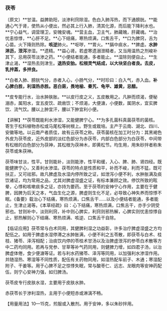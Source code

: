### 茯苓

〔原文〕**甘温。益脾助阳，淡渗利窍除湿。色白入肺泻热，而下通膀胱。**能通心气于肾，使热从小便出，然必其上行入肺，清其化源，而后能下降利水也。**宁心益气，调营理卫，安魄安魂。**营主血，卫主气，肺藏魄，肝藏魂。**治忧恚惊悸，**心肝不足。**心下结痛，寒热烦满，口焦舌干，**口为脾窍，舌为心苗。火下降则热除。**咳逆**肺火。**呕哕，**胃火。**膈中痰水，**脾虚。**水肿淋沥，泄泻**渗湿。**遗精。**益心肾。若虚寒遗溺泄精者，又当用温热之剂峻补其下，忌用茯苓淡渗之药。**小便结者能通，多者能止。**湿除则便自止。**生津止渴，**湿热去则津生。**退热安胎。松根灵气结成，以大块坚白者良。去皮，乳拌蒸，多拌良。**

**白者入肺、膀胱气分，赤者入心，小肠气分，**时珍曰：白入气，赤入血。**补心脾白胜，利湿热赤胜。恶白蔹，畏地榆、秦艽、龟甲、雄黄，忌醋。**

**皮专能行水，治水肿肤胀。**以皮行皮之义，五皮散用之。凡肿而烦渴，便秘溺赤，属阳水，宜五皮饮、疏凿饮；不烦渴，大便溏，小便数，属阴水，宜实脾饮、流气饮。腰以上肿宜汗，腰以下肿宜利小便。

【讲解】**茯苓既能利水渗湿，又能健脾宁心。**为多孔菌科真菌茯苓的菌核。寄生于松科植物赤松或马尾松等树根上。野生或栽培。主产于云南、湖北、四川、安徽等地。以云南产者质佳，故有云茯苓之称。茯苓菌核在加工时分为：其黑褐色外皮为茯苓皮，近外皮部的淡红色部分为赤茯苓，内部白色部分为白茯苓，中间带有松根的白色部分为茯神，其松根为茯神木，即黄松节。均生用，用朱砂拌者称朱茯苓或朱茯神。

茯苓味甘淡，性平。甘则能补，淡则能渗，性平和缓，入心、脾、肺、肾四经。既能健脾宁心，又善利水渗湿。茯苓的特点是性质和平，补而不峻，利而不猛，既可扶正，又可祛邪。故凡脾虚及水湿内停所致之证，如泄泻小便不利，水肿胀满及痰饮诸证，均为常用之品，尤其对脾虚湿盛之证，有标本兼顾之效。停饮所致的眩晕，心悸和咳嗽痰多之证，亦持为要药。至于茯苓的安神宁心作用，主要在于健脾，因脾为后天之本，气血生化之源，脾虚则生化不足，必导致心神失养而惊悸不眠。《备要》载治心下结痛，寒热烦满，口焦舌干……以及小便结者能通，多者能止，生津止渴等。《本草经疏》曰：心下结痛，寒热烦满，口焦舌干，亦手少阴受邪也。甘则补中，淡则利窍，补中则心脾实，利窍则邪热解，心脾实则忧恚惊悸自止，邪热解则心下结痛、寒热烦满、咳逆、口焦舌干自除。

【临证应用】茯苓常与白术同用，其健脾利湿之功益彰，许多治疗脾虚湿盛之方均配伍之。如用于脾虚水湿停滞之水肿胀满，小便不利之五苓散，即茯苓与白术、桂枝、猪苓、泽泻相配；治痰饮内停的苓桂术甘汤以及治脾虚泄泻的参苓白术散等方中二药均同用。若再与党参、甘草等补气药同用，则健脾力增，如四君子汤，以治脾虚体倦，食少便溏等证。若与利水药猪苓、泽泻等同用，以加强利水渗湿作用。并随湿热、寒湿等不同性质，配伍有关药物同用，如湿热配车前子、木通；寒湿配附子、干姜等。用于心脾不足之惊悸失眠，常与酸枣仁、远志、龙眼肉等安神药配伍，则宁心安神力强，如归脾汤。

茯苓皮专行皮肤水湿，主要用于皮肤水肿。

赤茯苓长于渗利湿热，主用于小便短赤或淋漓不畅。

【用量用法】10—15克，煎服或入散剂。用于安神，多以朱砂拌用。
